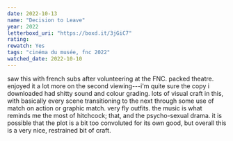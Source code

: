 ```yaml
---
date: 2022-10-13
name: "Decision to Leave"
year: 2022
letterboxd_uri: "https://boxd.it/3jGiC7"
rating: 
rewatch: Yes
tags: "cinéma du musée, fnc 2022"
watched_date: 2022-10-10
---
```


saw this with french subs after volunteering at the FNC. packed theatre. enjoyed it a lot more on the second viewing---i'm quite sure the copy i downloaded had shitty sound and colour grading. lots of visual craft in this, with basically every scene transitioning to the next through some use of match on action or graphic match. very fly outfits. the music is what reminds me the most of hitchcock; that, and the psycho-sexual drama. it is possible that the plot is a bit too convoluted for its own good, but overall this is a very nice, restrained bit of craft.
